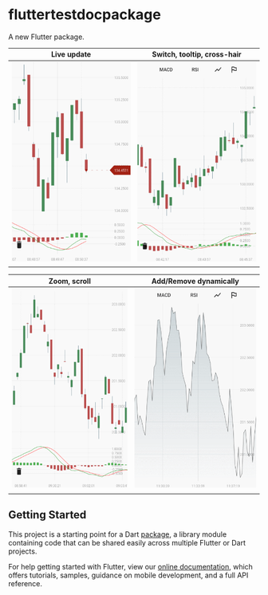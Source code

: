 # fluttertestdocpackage

A new Flutter package.


| Live update | Switch, tooltip, cross-hair|
| ------------------ | ------------------ |
| <div><img src="https://github.com/ramin-vakili/flutter-test-doc-package/blob/master/screen_shots/live_update.gif" alt="live_update" width="300" height="400"></div>  |  <div><img src="https://github.com/ramin-vakili/flutter-test-doc-package/blob/master/screen_shots/tooltip_crosshair.gif" alt="tooltip_crosshair" width="300" height="400"></div> |
| | |

| Zoom, scroll| Add/Remove dynamically|
| ------------------ | ------------------ |
| <img src="https://github.com/ramin-vakili/flutter-test-doc-package/blob/master/screen_shots/zoom_scroll.gif" alt="zoom_scroll" width="300" height="400">  | <img src="https://github.com/ramin-vakili/flutter-test-doc-package/blob/master/screen_shots/add_remove_dynamically.gif" alt="add_remove" width="300" height="400"> |
| | |

## Getting Started

This project is a starting point for a Dart
[package](https://flutter.dev/developing-packages/),
a library module containing code that can be shared easily across
multiple Flutter or Dart projects.

For help getting started with Flutter, view our 
[online documentation](https://flutter.dev/docs), which offers tutorials, 
samples, guidance on mobile development, and a full API reference.

